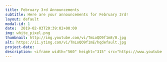 ```yaml
---
title: February 3rd Announcements
subtitle: Here are your announcements for February 3rd!
layout: default
modal-id: 1 
date:  2019-02-03T20:39:02+00:00
img: white_pixel.png
thumbnail: http://img.youtube.com/vi/TmLoQO9f1mE/0.jpg
alt: https://i1.ytimg.com/vi/TmLoQO9f1mE/hqdefault.jpg
project-date: 
description: <iframe width="560" height="315" src="https://www.youtube.com/embed/TmLoQO9f1mE" frameborder="0" allowfullscreen></iframe> 
---
```

